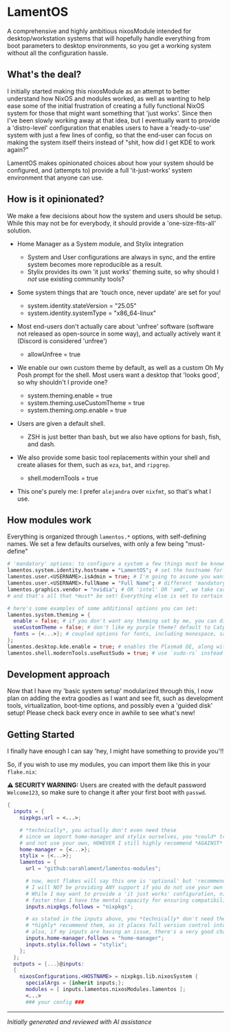 # LamentOS

A comprehensive and highly ambitious nixosModule intended for desktop/workstation systems that will hopefully handle everything from boot parameters to desktop environments, so you get a working system without all the configuration hassle.

## What's the deal?

I initially started making this nixosModule as an attempt to better understand how NixOS and modules worked, as well as wanting to help ease some of the initial frustration of creating a fully functional NixOS system for those that might want something that 'just works'. Since then I've been slowly working away at that idea, but I eventually want to provide a 'distro-level' configuration that enables users to have a 'ready-to-use' system with just a few lines of config, so that the end-user can focus on making the system itself theirs instead of "shit, how did I get KDE to work again?"

LamentOS makes opinionated choices about how your system should be configured, and (attempts to) provide a full 'it-just-works' system environment that anyone can use.

## How is it opinionated?

We make a few decisions about how the system and users should be setup. While this may not be for everybody, it should provide a 'one-size-fits-all' solution.

- Home Manager as a System module, and Stylix integration
  - System and User configurations are always in sync, and the entire system becomes more reproducible as a result.
  - Stylix provides its own 'it just works' theming suite, so why should I *not* use existing community tools?

- Some system things that are 'touch once, never update' are set for you!
  - system.identity.stateVersion = "25.05"
  - system.identity.systemType = "x86_64-linux"

- Most end-users don't actually care about 'unfree' software (software not released as open-source in some way), and actually actively want it (Discord is considered 'unfree')
  - allowUnfree = true

- We enable our own custom theme by default, as well as a custom Oh My Posh prompt for the shell. Most users want a desktop that 'looks good', so why shouldn't I provide one?
  - system.theming.enable = true
  - system.theming.useCustomTheme = true
  - system.theming.omp.enable = true

- Users are given a default shell.
  - ZSH is just better than bash, but we also have options for bash, fish, and dash.

- We also provide some basic tool replacements within your shell and create aliases for them, such as `eza`, `bat`, and `ripgrep`.
  - shell.modernTools = true

- This one's purely me: I prefer `alejandra` over `nixfmt`, so that's what I use.

## How modules work

Everything is organized through `lamentos.*` options, with self-defining names. We set a few defaults ourselves, with only a few being "must-define"

```nix
# 'mandatory' options: to configure a system a few things must be known
lamentos.system.identity.hostname = "LamentOS"; # set the hostname for the system
lamentos.user.<USERNAME>.isAdmin = true; # I'm going to assume you want your main user able to use sudo and such lol
lamentos.user.<USERNAME>.fullName = "Full Name"; # different 'mandatory' option for users if you don't want them as an admin
lamentos.graphics.vendor = "nvidia"; # OR 'intel' OR 'amd', we take care of the drivers!
# and that's all that *must* be set! Everything else is set to certain defaults to ensure things 'just work'!

# here's some examples of some additional options you can set:
lamentos.system.theming = {
  enable = false; # if you don't want any theming set by me, you can disable it entirely!
  useCustomTheme = false; # don't like my purple theme? default to Catppuccin Mocha instead! (enable must still be true)
  fonts = {<...>}; # coupled options for fonts, including monospace, sansSerif, and serif; please check 'modules/system/theming/settings.nix' for all options
};
lamentos.desktop.kde.enable = true; # enables the Plasma6 DE, along with proper services and some extra programs
lamentos.shell.modernTools.useRustSudo = true; # use `sudo-rs` instead of `sudo`

```

## Development approach

Now that I have my 'basic system setup' modularized through this, I now plan on adding the extra goodies as I want and see fit, such as development tools, virtualization, boot-time options, and possibly even a 'guided disk' setup! Please check back every once in awhile to see what's new!

## Getting Started

I finally have enough I can say 'hey, I might have something to provide you'!!

So, if you wish to use my modules, you can import them like this in your `flake.nix`:

**⚠️ SECURITY WARNING:** Users are created with the default password `Welcome123`, so make sure to change it after your first boot with `passwd`.

```nix
{
  inputs = {
    nixpkgs.url = <...>;

    # *technically*, you actually don't even need these
    # since we import home-manager and stylix ourselves, you *could* trust my pinned versions
    # and not use your own, HOWEVER I still highly recommend *AGAINST* doing so and using your own
    home-manager = {<...>};
    stylix = {<...>};
    lamentos = {
      url = "github:sarahlament/lamentos-modules";

      # now, most flakes will say this one is 'optional' but 'recommendend', I am saying something different: 
      # I will NOT be providing ANY support if you do not use your own nixpkgs. 
      # While I may want to provide a 'it just works' configuration, nixpkgs itself updates far 
      # faster than I have the mental capacity for ensuring compatibility with *every single commit*
      inputs.nixpkgs.follows = "nixpkgs";

      # as stated in the inputs above, you *technically* don't need these either. HOWEVER! I still
      # *highly* recommend them, as it places full version control into your hands.
      # also, if my inputs are having an issue, there's a very good chance this will fix it anyways
      inputs.home-manager.follows = "home-manager";
      inputs.stylix.follows = "stylix";
    };
  };
  outputs = {...}@inputs:
  {
    nixosConfigurations.<HOSTNAME> = nixpkgs.lib.nixosSystem {
      specialArgs = {inherit inputs;};
      modules = [ inputs.lamentos.nixosModules.lamentos ];
      <...>
      ### your config ###
```
---

*Initially generated and reviewed with AI assistance*
